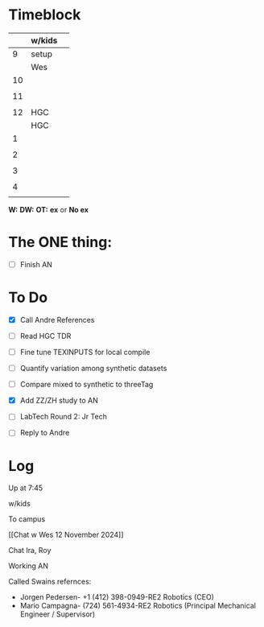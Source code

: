 # Timeblock

|     | w/kids |     |
| --- | ------ | --- |
| 9   | setup  |     |
|     | Wes    |     |
| 10  |        |     |
|     |        |     |
| 11  |        |     |
|     |        |     |
| 12  | HGC    |     |
|     | HGC    |     |
| 1   |        |     |
|     |        |     |
| 2   |        |     |
|     |        |     |
| 3   |        |     |
|     |        |     |
| 4   |        |     |
|     |        |     |

**W:**
**DW:**
**OT:**
**ex** or **No ex**

# The ONE thing: 
- [ ] Finish AN


# To Do
- [x] Call Andre References
- [ ] Read HGC TDR
- [ ] Fine tune TEXINPUTS for local compile
- [ ] Quantify variation among synthetic datasets
- [ ] Compare mixed to synthetic to threeTag
- [x] Add ZZ/ZH study to AN
- [ ] LabTech Round 2: Jr Tech
- [ ] Reply to Andre


# Log

Up at 7:45

w/kids 

To campus

[[Chat w Wes 12 November 2024]]

Chat Ira, Roy

Working AN 

Called Swains refernces:
- Jorgen Pedersen- +1 (412) 398-0949-RE2 Robotics (CEO)
- Mario Campagna- (724) 561-4934-RE2 Robotics (Principal Mechanical Engineer / Supervisor)
